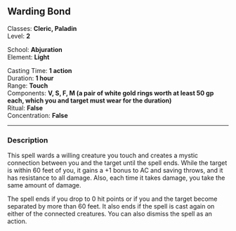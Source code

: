 ## Warding Bond

Classes: **Cleric, Paladin**  
Level: **2**  

School: **Abjuration**  
Element: **Light**  

Casting Time: **1 action**  
Duration: **1 hour**  
Range: **Touch**  
Components: **V, S, F, M (a pair of white gold rings worth at least 50 gp each, which you and target must wear for the duration)**  
Ritual: **False**  
Concentration: **False**  

------

### Description

This spell wards a willing creature you touch and creates a mystic connection between you and the target until the spell ends. While the target is within 60 feet of you, it gains a +1 bonus to AC and saving throws, and it has resistance to all damage. Also, each time it takes damage, you take the same amount of damage.

The spell ends if you drop to 0 hit points or if you and the target become separated by more than 60 feet. It also ends if the spell is cast again on either of the connected creatures. You can also dismiss the spell as an action.